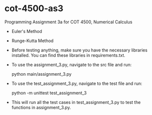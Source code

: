 # cot-4500-as3
Programming Assignment 3a for COT 4500, Numerical Calculus

- Euler's Method
- Runge-Kutta Method

- Before testing anything, make sure you have the necessary libraries installed. You can find these libraries in requirements.txt.

- To use the assignment_3.py, navigate to the src file and run: 

    python main/assignment_3.py

- To use the test_assignment_3.py, navigate to the test file and run:

    python -m unittest test_assignment_3

- This will run all the test cases in test_assignment_3.py to test the functions in assignment_3.py.